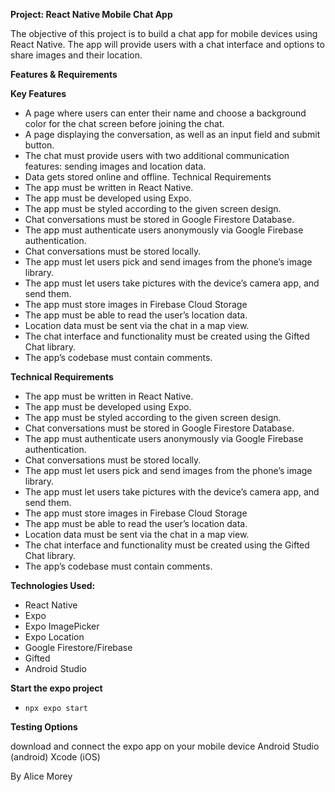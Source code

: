 **Project: React Native Mobile Chat App**

The objective of this project is to build a chat app for mobile devices using React Native. The app will provide users with a chat interface and options to share images and their location.

**Features & Requirements**

**Key Features**
- A page where users can enter their name and choose a background color for the chat screen before joining the chat.
- A page displaying the conversation, as well as an input field and submit button.
- The chat must provide users with two additional communication features: sending images and location data. 
- Data gets stored online and offline. Technical Requirements 
- The app must be written in React Native. 
- The app must be developed using Expo.
- The app must be styled according to the given screen design. 
- Chat conversations must be stored in Google Firestore Database. 
- The app must authenticate users anonymously via Google Firebase authentication. 
- Chat conversations must be stored locally. 
- The app must let users pick and send images from the phone’s image library. 
- The app must let users take pictures with the device’s camera app, and send them. 
- The app must store images in Firebase Cloud Storage
- The app must be able to read the user’s location data.
- Location data must be sent via the chat in a map view. 
- The chat interface and functionality must be created using the Gifted Chat library. 
- The app’s codebase must contain comments.

**Technical Requirements**

- The app must be written in React Native.
- The app must be developed using Expo.
- The app must be styled according to the given screen design.
- Chat conversations must be stored in Google Firestore Database.
- The app must authenticate users anonymously via Google Firebase authentication.
- Chat conversations must be stored locally. 
- The app must let users pick and send images from the phone’s image library. 
- The app must let users take pictures with the device’s camera app, and send them. 
- The app must store images in Firebase Cloud Storage
- The app must be able to read the user’s location data. 
- Location data must be sent via the chat in a map view. 
- The chat interface and functionality must be created using the Gifted Chat library. 
- The app’s codebase must contain comments.

**Technologies Used:**
- React Native
- Expo
- Expo ImagePicker
- Expo Location
- Google Firestore/Firebase
- Gifted
- Android Studio

**Start the expo project**

- `npx expo start`

**Testing Options**

download and connect the expo app on your mobile device
Android Studio (android)
Xcode (iOS)

By Alice Morey